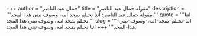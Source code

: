 +++
author = "جمال عبد الناصر"
title = "مقولة جمال عبد الناصر"
description = '''مقولة جمال عبد الناصر: اننا نحـلم بمجد امه، وسوف نبني هذا المجد.'''
quote = '''اننا نحـلم بمجد امه، وسوف نبني هذا المجد.'''
slug = '''اننا-نحـلم-بمجد-امه،-وسوف-نبني-هذا-المجد'''
+++
اننا نحـلم بمجد امه، وسوف نبني هذا المجد.
